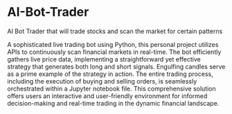 # AI-Bot-Trader
AI Bot Trader that will trade stocks and scan the market for certain patterns


A sophisticated live trading bot using Python, this personal project utilizes APIs to continuously scan financial markets in real-time. The bot efficiently gathers live price data, implementing a straightforward yet effective strategy that generates both long and short signals. Engulfing candles serve as a prime example of the strategy in action. The entire trading process, including the execution of buying and selling orders, is seamlessly orchestrated within a Jupyter notebook file. This comprehensive solution offers users an interactive and user-friendly environment for informed decision-making and real-time trading in the dynamic financial landscape.
